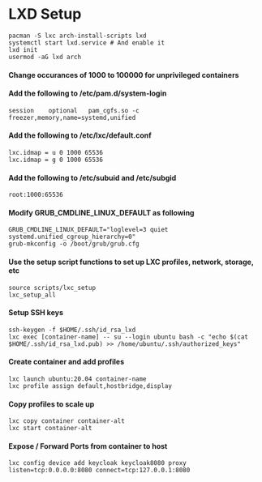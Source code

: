 # LXD Setup
```
pacman -S lxc arch-install-scripts lxd
systemctl start lxd.service	# And enable it
lxd init
usermod -aG lxd arch
```

#### Change occurances of 1000 to 100000 for unprivileged containers
#### Add the following to /etc/pam.d/system-login
```
session    optional   pam_cgfs.so -c freezer,memory,name=systemd,unified
```

#### Add the following to /etc/lxc/default.conf
```     
lxc.idmap = u 0 1000 65536
lxc.idmap = g 0 1000 65536
```

#### Add the following to /etc/subuid and /etc/subgid
```
root:1000:65536
```

#### Modify GRUB_CMDLINE_LINUX_DEFAULT as following
```
GRUB_CMDLINE_LINUX_DEFAULT="loglevel=3 quiet systemd.unified_cgroup_hierarchy=0"
grub-mkconfig -o /boot/grub/grub.cfg
```

#### Use the setup script functions to set up LXC profiles, network, storage, etc
```
source scripts/lxc_setup
lxc_setup_all
```

#### Setup SSH keys
```
ssh-keygen -f $HOME/.ssh/id_rsa_lxd
lxc exec [container-name] -- su --login ubuntu bash -c "echo $(cat $HOME/.ssh/id_rsa_lxd.pub) >> /home/ubuntu/.ssh/authorized_keys" 
```

#### Create container and add profiles
```
lxc launch ubuntu:20.04 container-name
lxc profile assign default,hostbridge,display
```

#### Copy profiles to scale up
```
lxc copy container container-alt
lxc start container-alt
```
#### Expose / Forward Ports from container to host
```
lxc config device add keycloak keycloak8080 proxy listen=tcp:0.0.0.0:8080 connect=tcp:127.0.0.1:8080
```
